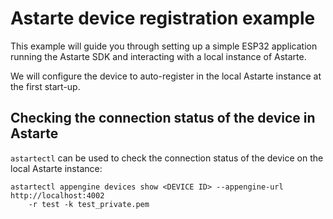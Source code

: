 <!---
  Copyright 2023 SECO Mind Srl

  SPDX-License-Identifier: LGPL-2.1-or-later OR Apache-2.0
-->

# Astarte device registration example

This example will guide you through setting up a simple ESP32 application running the Astarte SDK
and interacting with a local instance of Astarte.

We will configure the device to auto-register in the local Astarte instance at the first start-up.

## Checking the connection status of the device in Astarte

`astartectl` can be used to check the connection status of the device on the local Astarte instance:
```
astartectl appengine devices show <DEVICE ID> --appengine-url http://localhost:4002
    -r test -k test_private.pem
```
